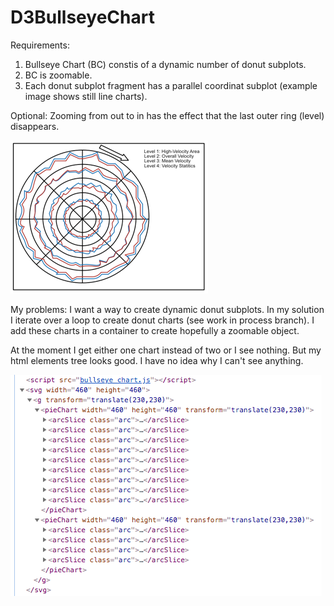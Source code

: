 # D3BullseyeChart

Requirements:
1. Bullseye Chart (BC) constis of a dynamic number of donut subplots.
2. BC is zoomable.
3. Each donut subplot fragment has a parallel coordinat subplot (example image shows still line charts).

Optional: Zooming from out to in has the effect that the last outer ring (level) disappears. 

![Planned Bullseye Chart](planned_bc.png)

My problems:
I want a way to create dynamic donut subplots.
In my solution I iterate over a loop to create donut charts (see work in process branch). 
I add these charts in a container to create hopefully a zoomable object.

At the moment I get either one chart instead of two or I see nothing.
But my html elements tree looks good. I have no idea why I can't see anything.

![Html Elements Tree](html_elements_tree.png)
